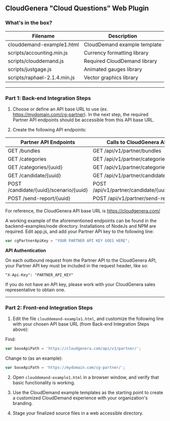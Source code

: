 ## CloudGenera "Cloud Questions" Web Plugin

### What's in the box?

| Filename | Description |
| -------- | ----------- |
| clouddemand-example1.html | CloudDemand example template |
| scripts/accounting.min.js | Currency formatting library |
| scripts/clouddemand.js | Required CloudDemand library |
| scripts/justgage.js | Animated gauges library |
| scripts/raphael-2.1.4.min.js | Vector graphics library |

---

### Part 1: Back-end Integration Steps

1) Choose or define an API base URL to use (ex. https://mydomain.com/cg-partner). In the next step, the required Partner API endpoints should be accessible from this API base URL.

2) Create the following API endpoints:

| Partner API Endpoints | Calls to CloudGenera API Endpoints |
| ----------------- | ------------------------------ |
| GET /bundles      | GET /api/v1/partner/bundles    |
| GET /categories      | GET /api/v1/partner/categories    |
| GET /categories/{uuid}      | GET /api/v1/partner/categories/{uuid}    |
| GET /candidate/{uuid}      | GET /api/v1/partner/candidate/{uuid}    |
| POST /candidate/{uuid}/scenario/{uuid}      | POST /api/v1/partner/candidate/{uuid}/scenario/{uuid}    |
| POST /send-report/{uuid}      | POST /api/v1/partner/send-report/{uuid}    |

For reference, the CloudGenera API base URL is https://cloudgenera.com/

A working example of the aforementioned endpoints can be found in the backend-examples/node directory. Installations of NodeJs and NPM are required. Edit app.js, and add your Partner API key to the following line:

```javascript
var cgPartnerApiKey = "YOUR PARTNER API KEY GOES HERE";
```

**API Authentication**

On each outbound request from the Partner API to the CloudGenera API, your Partner API key must be included in the request header, like so:

```
"X-Api-Key": "PARTNER_API_KEY"
```

If you do not have an API key, please work with your CloudGenera sales representative to obtain one.

---

### Part 2: Front-end Integration Steps

1) Edit the file `clouddemand-example1.html`, and customize the following line with your chosen API base URL (from Back-end Integration Steps above):

Find:
```javascript
var baseApiPath = 'https://cloudgenera.com/api/v1/partner/';
```

Change to (as an example):
```javascript
var baseApiPath = 'https://mydomain.com/cg-partner/';
```

2) Open `clouddemand-example1.html` in a browser window, and verify that basic functionality is working.

3) Use the CloudDemand example templates as the starting point to create a customized CloudDemand experience with your organization's branding.

4) Stage your finalized source files in a web accessible directory.
